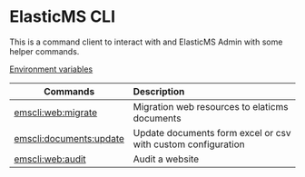 # ElasticMS CLI

This is a command client to interact with and ElasticMS Admin with some helper commands.

[Environment variables](/elasticms-cli/parameters.md)

| Commands                                               | Description                                                  |
|--------------------------------------------------------|:-------------------------------------------------------------|
| [emscli:web:migrate](/elasticms-cli/migrate-web.md) | Migration web resources to elaticms documents                |
| [emscli:documents:update](/elasticms-cli/documents.md)                | Update documents form excel or csv with custom configuration |   
| [emscli:web:audit](/elasticms-cli/audit.md)                           | Audit a website                                              |
